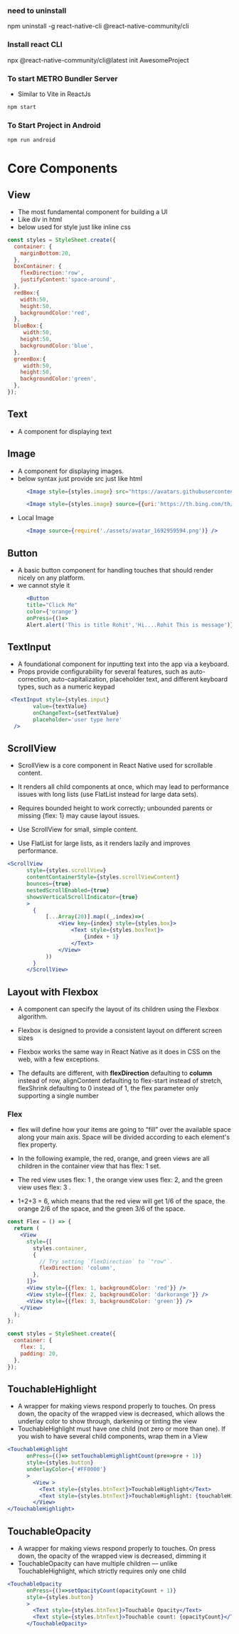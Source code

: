 
### need to uninstall
npm uninstall -g react-native-cli @react-native-community/cli

### Install react CLI
npx @react-native-community/cli@latest init AwesomeProject

### To start METRO Bundler Server
- Similar to Vite in ReactJs
```bash
npm start

```

### To Start Project in Android
```bash
npm run android

```



# Core Components
## View
- The most fundamental component for building a UI
- Like div in html
- below used for style just like inline css
```jsx
const styles = StyleSheet.create({
  container: {
    marginBottom:20,
  },
  boxContainer: {
    flexDirection:'row',
    justifyContent:'space-around',
  },
  redBox:{
    width:50,
    height:50,
    backgroundColor:'red',
  },
  blueBox:{
     width:50,
    height:50,
    backgroundColor:'blue',
  },
  greenBox:{
     width:50,
    height:50,
    backgroundColor:'green',
  },
});
```
## Text
- A component for displaying text



## Image
- A component for displaying images.
- below syntax just provide src just like html
```jsx
      <Image style={styles.image} src="https://avatars.githubusercontent.com/u/100376340?v=4" />
```
```jsx
      <Image style={styles.image} source={{uri:'https://th.bing.com/th/id/OIP.EEk3SQRrEku6QN3IU5gbXAHaDB?rs=1&pid=ImgDetMain'}} />


```
- Local Image
```jsx
      <Image source={require('./assets/avatar_1692959594.png')} />

```


## Button
- A basic button component for handling touches that should render nicely on any platform.
- we cannot style it
```jsx
      <Button 
      title="Click Me" 
      color={'orange'} 
      onPress={()=> 
      Alert.alert('This is title Rohit','Hi....Rohit This is message')}/>

```


## TextInput
- A foundational component for inputting text into the app via a keyboard. 
- Props provide configurability for several features, such as auto-correction, auto-capitalization, placeholder text, and different keyboard types, such as a numeric keypad
```jsx
 <TextInput style={styles.input}
        value={textValue}
        onChangeText={setTextValue}
        placeholder='user type here'
  />

```

## ScrollView

- ScrollView is a core component in React Native used for scrollable content.

- It renders all child components at once, which may lead to performance issues with long lists (use FlatList instead for large data sets).

- Requires bounded height to work correctly; unbounded parents or missing {flex: 1} may cause layout issues.

- Use ScrollView for small, simple content.

- Use FlatList for large lists, as it renders lazily and improves performance.
```jsx
<ScrollView
      style={styles.scrollView}
      contentContainerStyle={styles.scrollViewContent}
      bounces={true}
      nestedScrollEnabled={true}
      showsVerticalScrollIndicator={true}
      >
        {
            [...Array(20)].map((_,index)=>(
                <View key={index} style={styles.box}>
                    <Text style={styles.boxText}>
                        {index + 1}
                    </Text>
                </View>
            ))
        }
      </ScrollView>
```

## Layout with Flexbox
-  A component can specify the layout of its children using the Flexbox algorithm. 
- Flexbox is designed to provide a consistent layout on different screen sizes

- Flexbox works the same way in React Native as it does in CSS on the web, with a few exceptions. 
- The defaults are different, with **flexDirection** defaulting to **column** instead of row, alignContent defaulting to flex-start instead of stretch, flexShrink defaulting to 0 instead of 1, the flex parameter only supporting a single number

### Flex
- flex will define how your items are going to “fill” over the available space along your main axis. Space will be divided according to each element's flex property.

- In the following example, the red, orange, and green views are all children in the container view that has flex: 1 set. 
- The red view uses flex: 1 , the orange view uses flex: 2, and the green view uses flex: 3 .
- 1+2+3 = 6, which means that the red view will get 1/6 of the space, the orange 2/6 of the space, and the green 3/6 of the space.

```jsx
const Flex = () => {
  return (
    <View
      style={[
        styles.container,
        {
          // Try setting `flexDirection` to `"row"`.
          flexDirection: 'column',
        },
      ]}>
      <View style={{flex: 1, backgroundColor: 'red'}} />
      <View style={{flex: 2, backgroundColor: 'darkorange'}} />
      <View style={{flex: 3, backgroundColor: 'green'}} />
    </View>
  );
};

const styles = StyleSheet.create({
  container: {
    flex: 1,
    padding: 20,
  },
});

```

## TouchableHighlight

- A wrapper for making views respond properly to touches. On press down, the opacity of the wrapped view is decreased, which allows the underlay color to show through, darkening or tinting the view
- TouchableHighlight must have one child (not zero or more than one). If you wish to have several child components, wrap them in a View

```jsx
<TouchableHighlight
      onPress={()=> setTouchableHighlightCount(pre=>pre + 1)}
      style={styles.button}
      underlayColor={'#FF0000'}
      >
        <View >
          <Text style={styles.btnText}>TouchableHighlight</Text>
          <Text style={styles.btnText}>TouchableHighlight: {touchableHighlightCount}</Text>
        </View>
</TouchableHighlight>
```

## TouchableOpacity
- A wrapper for making views respond properly to touches. On press down, the opacity of the wrapped view is decreased, dimming it
- TouchableOpacity can have multiple children — unlike TouchableHighlight, which strictly requires only one child
```jsx
<TouchableOpacity
      onPress={()=>setOpacityCount(opacityCount + 1)}
      style={styles.button}
      >
        <Text style={styles.btnText}>Touchable Opacity</Text>
        <Text style={styles.btnText}>Touchable count: {opacityCount}</Text>
      </TouchableOpacity>
```




